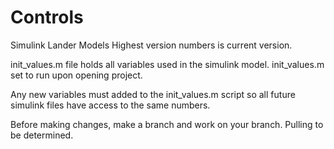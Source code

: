 # Controls
Simulink Lander Models
Highest version numbers is current version.

init_values.m file holds all variables used in the simulink model.
init_values.m set to run upon opening project.

Any new variables must added to the init_values.m script so all future
simulink files have access to the same numbers.

Before making changes, make a branch and work on your branch.
Pulling to be determined.  
